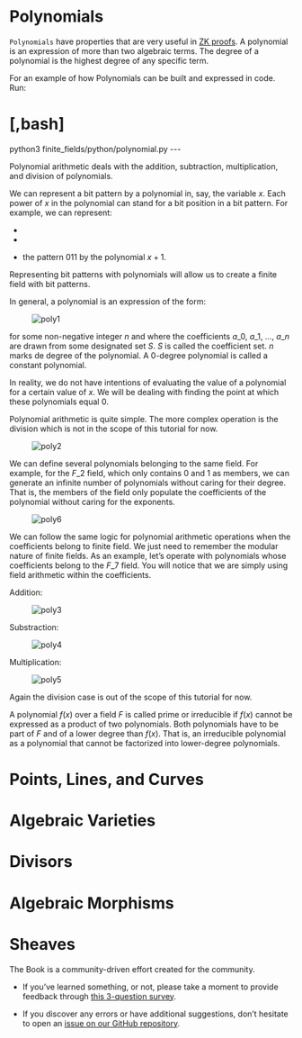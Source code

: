 # Polynomials

`Polynomials` have properties that are very useful in [ZK
proofs](https://www.youtube.com/watch?v=iAaSQfZ-2AM). A polynomial is an
expression of more than two algebraic terms. The degree of a polynomial
is the highest degree of any specific term.

For an example of how Polynomials can be built and expressed in code.
Run:

# \[,bash\]

python3 finite\_fields/python/polynomial.py ---

Polynomial arithmetic deals with the addition, subtraction,
multiplication, and division of polynomials.

We can represent a bit pattern by a polynomial in, say, the variable
$x$. Each power of $x$ in the polynomial can stand for a bit position in
a bit pattern. For example, we can represent:

-   

-   

-   the pattern $011$ by the polynomial $x + 1$.

Representing bit patterns with polynomials will allow us to create a
finite field with bit patterns.

In general, a polynomial is an expression of the form:

<figure>
<img src="poly1.png" alt="poly1" />
</figure>

for some non-negative integer $n$ and where the coefficients $a\_{0}$,
$a\_{1}$, $…$, $a\_{n}$ are drawn from some designated set $S$. $S$ is
called the coefficient set. $n$ marks de degree of the polynomial. A
$0$-degree polynomial is called a constant polynomial.

In reality, we do not have intentions of evaluating the value of a
polynomial for a certain value of $x$. We will be dealing with finding
the point at which these polynomials equal 0.

Polynomial arithmetic is quite simple. The more complex operation is the
division which is not in the scope of this tutorial for now.

<figure>
<img src="poly2.png" alt="poly2" />
</figure>

We can define several polynomials belonging to the same field. For
example, for the $F\_2$ field, which only contains $0$ and $1$ as
members, we can generate an infinite number of polynomials without
caring for their degree. That is, the members of the field only populate
the coefficients of the polynomial without caring for the exponents.

<figure>
<img src="poly6.png" alt="poly6" />
</figure>

We can follow the same logic for polynomial arithmetic operations when
the coefficients belong to finite field. We just need to remember the
modular nature of finite fields. As an example, let’s operate with
polynomials whose coefficients belong to the $F\_7$ field. You will
notice that we are simply using field arithmetic within the
coefficients.

Addition:

<figure>
<img src="poly3.png" alt="poly3" />
</figure>

Substraction:

<figure>
<img src="poly4.png" alt="poly4" />
</figure>

Multiplication:

<figure>
<img src="poly5.png" alt="poly5" />
</figure>

Again the division case is out of the scope of this tutorial for now.

A polynomial $f(x)$ over a field $F$ is called prime or irreducible if
$f(x)$ cannot be expressed as a product of two polynomials. Both
polynomials have to be part of $F$ and of a lower degree than $f(x)$.
That is, an irreducible polynomial as a polynomial that cannot be
factorized into lower-degree polynomials.

# Points, Lines, and Curves

# Algebraic Varieties

# Divisors

# Algebraic Morphisms

# Sheaves

The Book is a community-driven effort created for the community.

-   If you’ve learned something, or not, please take a moment to provide
    feedback through [this 3-question
    survey](https://a.sprig.com/WTRtdlh2VUlja09lfnNpZDo4MTQyYTlmMy03NzdkLTQ0NDEtOTBiZC01ZjAyNDU0ZDgxMzU=).

-   If you discover any errors or have additional suggestions, don’t
    hesitate to open an [issue on our GitHub
    repository](https://github.com/starknet-edu/starknetbook/issues).
